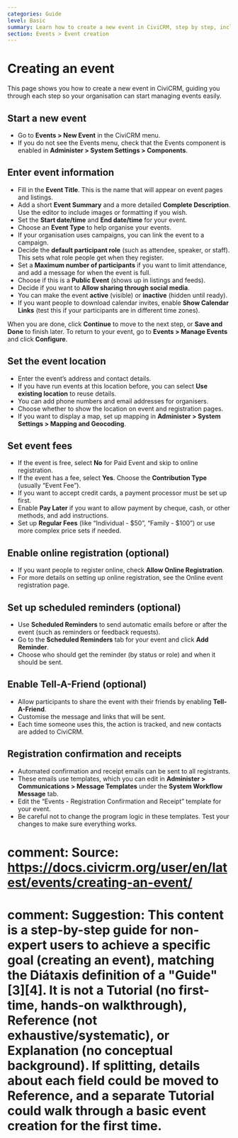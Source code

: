 ```yaml
---
categories: Guide
level: Basic
summary: Learn how to create a new event in CiviCRM, step by step, including key settings for non-profit organisations.
section: Events > Event creation
---
```


# Creating an event

This page shows you how to create a new event in CiviCRM, guiding you through each step so your organisation can start managing events easily.

## Start a new event

- Go to **Events > New Event** in the CiviCRM menu.
- If you do not see the Events menu, check that the Events component is enabled in **Administer > System Settings > Components**.

## Enter event information

- Fill in the **Event Title**. This is the name that will appear on event pages and listings.
- Add a short **Event Summary** and a more detailed **Complete Description**. Use the editor to include images or formatting if you wish.
- Set the **Start date/time** and **End date/time** for your event.
- Choose an **Event Type** to help organise your events.
- If your organisation uses campaigns, you can link the event to a campaign.
- Decide the **default participant role** (such as attendee, speaker, or staff). This sets what role people get when they register.
- Set a **Maximum number of participants** if you want to limit attendance, and add a message for when the event is full.
- Choose if this is a **Public Event** (shows up in listings and feeds).
- Decide if you want to **Allow sharing through social media**.
- You can make the event **active** (visible) or **inactive** (hidden until ready).
- If you want people to download calendar invites, enable **Show Calendar Links** (test this if your participants are in different time zones).

When you are done, click **Continue** to move to the next step, or **Save and Done** to finish later. To return to your event, go to **Events > Manage Events** and click **Configure**.

## Set the event location

- Enter the event’s address and contact details.
- If you have run events at this location before, you can select **Use existing location** to reuse details.
- You can add phone numbers and email addresses for organisers.
- Choose whether to show the location on event and registration pages.
- If you want to display a map, set up mapping in **Administer > System Settings > Mapping and Geocoding**.

## Set event fees

- If the event is free, select **No** for Paid Event and skip to online registration.
- If the event has a fee, select **Yes**. Choose the **Contribution Type** (usually “Event Fee”).
- If you want to accept credit cards, a payment processor must be set up first.
- Enable **Pay Later** if you want to allow payment by cheque, cash, or other methods, and add instructions.
- Set up **Regular Fees** (like “Individual - $50”, “Family - $100”) or use more complex price sets if needed.

## Enable online registration (optional)

- If you want people to register online, check **Allow Online Registration**.
- For more details on setting up online registration, see the Online event registration page.

## Set up scheduled reminders (optional)

- Use **Scheduled Reminders** to send automatic emails before or after the event (such as reminders or feedback requests).
- Go to the **Scheduled Reminders** tab for your event and click **Add Reminder**.
- Choose who should get the reminder (by status or role) and when it should be sent.

## Enable Tell-A-Friend (optional)

- Allow participants to share the event with their friends by enabling **Tell-A-Friend**.
- Customise the message and links that will be sent.
- Each time someone uses this, the action is tracked, and new contacts are added to CiviCRM.

## Registration confirmation and receipts

- Automated confirmation and receipt emails can be sent to all registrants.
- These emails use templates, which you can edit in **Administer > Communications > Message Templates** under the **System Workflow Message** tab.
- Edit the “Events - Registration Confirmation and Receipt” template for your event.
- Be careful not to change the program logic in these templates. Test your changes to make sure everything works.

# comment: Source: https://docs.civicrm.org/user/en/latest/events/creating-an-event/
# comment: Suggestion: This content is a step-by-step guide for non-expert users to achieve a specific goal (creating an event), matching the Diátaxis definition of a "Guide" [3][4]. It is not a Tutorial (no first-time, hands-on walkthrough), Reference (not exhaustive/systematic), or Explanation (no conceptual background). If splitting, details about each field could be moved to Reference, and a separate Tutorial could walk through a basic event creation for the first time.